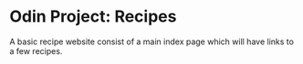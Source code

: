 # Odin Project: Recipes
A basic recipe website consist of a main index page which will have links to a few recipes.